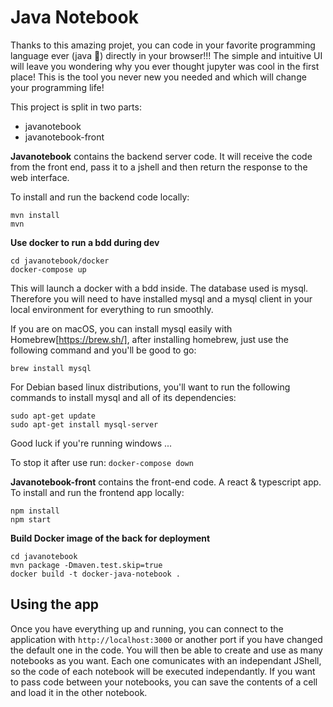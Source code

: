 # Java Notebook

Thanks to this amazing projet, you can code in your favorite programming language ever (java :tada:) directly in your browser!!! The simple and intuitive UI will leave you wondering why you ever thought jupyter was cool in the first place! This is the tool you never new you needed and which will change your programming life!

This project is split in two parts:  
- javanotebook
- javanotebook-front

**Javanotebook** contains the backend server code. It will receive the code from the front end, pass it to a jshell and then return the response to the web interface.  

To install and run the backend code locally:  
```  
mvn install  
mvn
```

**Use docker to run a bdd during dev**

```
cd javanotebook/docker
docker-compose up
```
This will launch a docker with a bdd inside. The database used is mysql. Therefore you will need to have installed mysql and a mysql client in your local environment for everything to run smoothly. 

If you are on macOS, you can install mysql easily with Homebrew[https://brew.sh/], after installing homebrew, just use the following command and you'll be good to go:
```
brew install mysql
```
For Debian based linux distributions, you'll want to run the following commands to install mysql and all of its dependencies:
```
sudo apt-get update  
sudo apt-get install mysql-server
```

Good luck if you're running windows ...

To stop it after use run: `docker-compose down`
  
**Javanotebook-front** contains the front-end code. A react & typescript app.  
To install and run the frontend app locally:  
```
npm install  
npm start  
```  

**Build Docker image of the back for deployment**

```
cd javanotebook
mvn package -Dmaven.test.skip=true
docker build -t docker-java-notebook .
```

## Using the app  
Once you have everything up and running, you can connect to the application with `http://localhost:3000` or another port if you have changed the default one in the code.
You will then be able to create and use as many notebooks as you want. Each one comunicates with an independant JShell, so the code of each notebook will be executed independantly. If you want to pass code between your notebooks, you can save the contents of a cell and load it in the other notebook.

